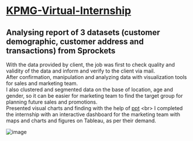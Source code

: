 # [KPMG-Virtual-Internship](https://www.linkedin.com/in/sugandhbansal/details/experience/1635459421795/single-media-viewer/)

## Analysing report of 3 datasets (customer demographic, customer address and transactions) from Sprockets
With the data provided by client, the job was first to check quality and validity of the data and inform and verify to the client via mail. <br>
After confirmation, manipulation and analyzing data with visualization tools for sales and marketing team. <br>
I also clustered and segmented data on the base of location, age and gender, so it can be easier for marketing team to find the target group for planning future sales and promotions. <br>
Presented visual charts and finding with the help of [ppt](https://www.linkedin.com/in/sugandhbansal/detail/overlay-view/urn:li:fsd_profileTreasuryMedia:(ACoAABia7jQBMqwUw9dHG8kXYKV5Xa4k-Ydk8-A,1635459138407)/) <br> 
I completed the internship with an interactive dashboard for the marketing team with maps and charts and figures on Tableau, as per their demand.

![image](https://user-images.githubusercontent.com/63021714/156322123-8b9bd7dd-5c1c-4f8c-b602-b0e80edc5f44.png)

